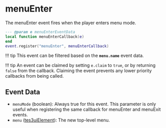 # menuEnter

The menuEnter event fires when the player enters menu mode.

```lua
--- @param e menuEnterEventData
local function menuEnterCallback(e)
end
event.register("menuEnter", menuEnterCallback)
```

!!! tip
	This event can be filtered based on the **`menu.name`** event data.

!!! tip
	An event can be claimed by setting `e.claim` to `true`, or by returning `false` from the callback. Claiming the event prevents any lower priority callbacks from being called.

## Event Data

* `menuMode` (boolean): Always true for this event. This parameter is only useful when registering the same callback for menuEnter and menuExit events.
* `menu` ([tes3uiElement](../../types/tes3uiElement)): The new top-level menu.

